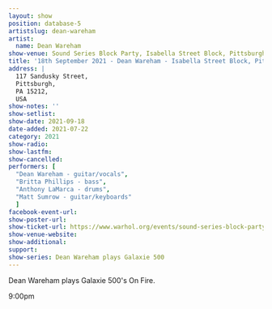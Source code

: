 ```yaml
---
layout: show
position: database-5
artistslug: dean-wareham
artist:
  name: Dean Wareham
show-venue: Sound Series Block Party, Isabella Street Block, Pittsburgh, PA, USA
title: '18th September 2021 - Dean Wareham - Isabella Street Block, Pittsburgh, PA, USA'
address: |
  117 Sandusky Street, 
  Pittsburgh, 
  PA 15212, 
  USA
show-notes: ''
show-setlist: 
show-date: 2021-09-18
date-added: 2021-07-22
category: 2021
show-radio: 
show-lastfm: 
show-cancelled: 
performers: [
  "Dean Wareham - guitar/vocals",
  "Britta Phillips - bass",
  "Anthony LaMarca - drums",
  "Matt Sumrow - guitar/keyboards"
  ]
facebook-event-url: 
show-poster-url: 
show-ticket-url: https://www.warhol.org/events/sound-series-block-party/
show-venue-website: 
show-additional: 
support:
show-series: Dean Wareham plays Galaxie 500
---
```

Dean Wareham plays Galaxie 500's On Fire.

9:00pm
